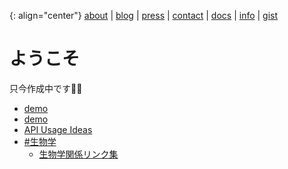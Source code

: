 {: align="center"}
[about](about) \| [blog](post/blog) \| [press](post/press) \| [contact](contact) \| [docs](docs) \| [info](info) \| [gist](post/gist)

# ようこそ
只今作成中です👷‍♂️
- [demo](/demo)
- [demo](demo)
- [API Usage Ideas](post/gist/api-usage-ideas)
- [#生物学](biosci)
    - [生物学関係リンク集](biosci/links)
